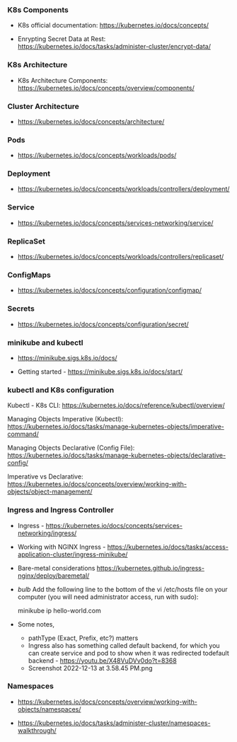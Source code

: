 ### K8s Components

- K8s official documentation: https://kubernetes.io/docs/concepts/

- Enrypting Secret Data at Rest: https://kubernetes.io/docs/tasks/administer-cluster/encrypt-data/

### K8s Architecture

- K8s Architecture Components: https://kubernetes.io/docs/concepts/overview/components/

### Cluster Architecture

- https://kubernetes.io/docs/concepts/architecture/

### Pods

- https://kubernetes.io/docs/concepts/workloads/pods/

### Deployment

- https://kubernetes.io/docs/concepts/workloads/controllers/deployment/

### Service

- https://kubernetes.io/docs/concepts/services-networking/service/

### ReplicaSet

- https://kubernetes.io/docs/concepts/workloads/controllers/replicaset/

### ConfigMaps

- https://kubernetes.io/docs/concepts/configuration/configmap/

### Secrets

- https://kubernetes.io/docs/concepts/configuration/secret/

### minikube and kubectl

- https://minikube.sigs.k8s.io/docs/

- Getting started - https://minikube.sigs.k8s.io/docs/start/

### kubectl and K8s configuration

Kubectl - K8s CLI: https://kubernetes.io/docs/reference/kubectl/overview/

Managing Objects Imperative (Kubectl): https://kubernetes.io/docs/tasks/manage-kubernetes-objects/imperative-command/

Managing Objects Declarative (Config File): https://kubernetes.io/docs/tasks/manage-kubernetes-objects/declarative-config/

Imperative vs Declarative: https://kubernetes.io/docs/concepts/overview/working-with-objects/object-management/

### Ingress and Ingress Controller

- Ingress - https://kubernetes.io/docs/concepts/services-networking/ingress/

- Working with NGINX Ingress - https://kubernetes.io/docs/tasks/access-application-cluster/ingress-minikube/

- Bare-metal considerations https://kubernetes.github.io/ingress-nginx/deploy/baremetal/

- _bulb_ Add the following line to the bottom of the vi /etc/hosts file on your computer (you will need administrator access, run with sudo):

  minikube ip hello-world.com

- Some notes,
  - pathType (Exact, Prefix, etc?) matters
  - Ingress also has something called default backend, for which you can create service and pod to show when it was redirected todefault backend - https://youtu.be/X48VuDVv0do?t=8368
  - Screenshot 2022-12-13 at 3.58.45 PM.png

### Namespaces

- https://kubernetes.io/docs/concepts/overview/working-with-objects/namespaces/

- https://kubernetes.io/docs/tasks/administer-cluster/namespaces-walkthrough/

